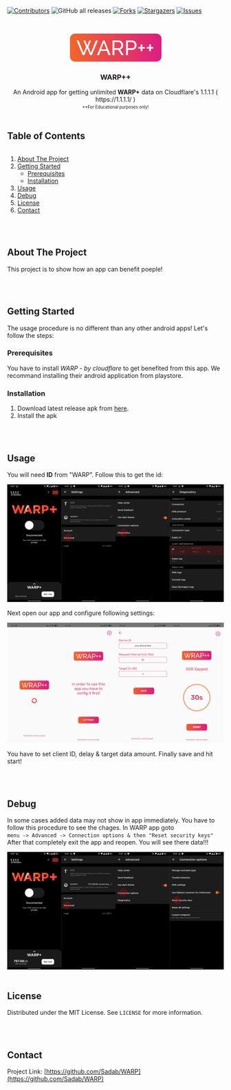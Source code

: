 <p align="center">
  
[![Contributors][contributors-shield]][contributors-url]
![GitHub all releases](https://img.shields.io/github/downloads/Sadab/WARP/total?color=brightgreen&style=for-the-badge)
[![Forks][forks-shield]][forks-url]
[![Stargazers][stars-shield]][stars-url]
[![Issues][issues-shield]][issues-url]

</p>

<!-- PROJECT LOGO -->
<br />
<p align="center">
  <a href="https://github.com/Sadab/WARP">
    <img src="/assets/logo.png" alt="Logo">
  </a>

  <h3 align="center">WARP++</h3>

  <p align="center">
    An Android app for getting unlimited <strong>WARP+</strong> data on Cloudflare's 1.1.1.1 ( https://1.1.1.1/ )
    <br />
    <sub><sup>**For Educational purposes only!</sup></sub>
    <br />
  </p>
</p>


<!-- TABLE OF CONTENTS -->
<h2 style="display: inline-block">Table of Contents</h2>
<ol>
  <li><a href="#about-the-project">About The Project</a></li>
  <li>
    <a href="#getting-started">Getting Started</a>
    <ul>
      <li><a href="#prerequisites">Prerequisites</a></li>
      <li><a href="#installation">Installation</a></li>
    </ul>
  </li>
  <li><a href="#usage">Usage</a></li>
  <li><a href="#debug">Debug</a></li>
  <li><a href="#license">License</a></li>
  <li><a href="#contact">Contact</a></li>
</ol>

<br />
<br />

<!-- ABOUT THE PROJECT -->
## About The Project
This project is to show how an app can benefit poeple!

<br />
<br />

<!-- GETTING STARTED -->
## Getting Started

The usage procedure is no different than any other android apps! Let's follow the steps:

### Prerequisites

You have to install *WARP - by cloudflare* to get benefited from this app. We recommand installing their android application from playstore.

### Installation

1. Download latest release apk from <a href="https://github.com/Sadab/WARP/releases">here</a>.
2. Install the apk

<br />
<br />

<!-- USAGE -->
## Usage

You will need **ID** from "WARP". Follow this to get the id:

<img src="/assets/screenshot-copy-id.png" alt="copy warp ID">

Next open our app and configure following settings:

<img src="/assets/warp-screens.png" alt="Warp++ shots">

You have to set client ID, delay & target data amount. Finally save and hit start!

<br />
<br />

<!-- DEBUG -->
## Debug

In some cases added data may not show in app immediately. You have to follow this procedure to see the chages.
In WARP app goto <br/> `menu -> Advanced -> Connection options & then "Reset security keys"` <br/>After that completely exit the app and reopen. You will see there data!!!

<img src="/assets/screenshot-reset-key.png" alt="Warp++ shots">

<br />
<br />

<!-- LICENSE -->
## License

Distributed under the MIT License. See `LICENSE` for more information.


<br />
<br />

<!-- CONTACT -->
## Contact

Project Link: [https://github.com/Sadab/WARP](https://github.com/Sadab/WARP)


<!-- MARKDOWN LINKS & IMAGES -->
<!-- https://www.markdownguide.org/basic-syntax/#reference-style-links -->
[contributors-shield]: https://img.shields.io/github/contributors/Sadab/WARP.svg?style=for-the-badge
[contributors-url]:https://github.com/Sadab/WARP/graphs/contributors
[forks-shield]: https://img.shields.io/github/forks/Sadab/WARP.svg?style=for-the-badge
[forks-url]: https://github.com/Sadab/WARP/network/members
[stars-shield]: https://img.shields.io/github/stars/Sadab/WARP.svg?style=for-the-badge
[stars-url]: https://github.com/Sadab/WARP/stargazers
[issues-shield]: https://img.shields.io/github/issues/Sadab/WARP.svg?style=for-the-badge
[issues-url]: https://github.com/Sadab/WARP/issues
[license-shield]: https://img.shields.io/github/license/Sadab/WARP.svg?style=for-the-badge
[license-url]: https://github.com/Sadab/WARP/blob/master/LICENSE
